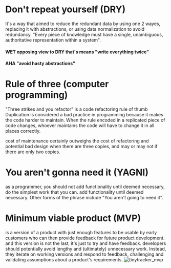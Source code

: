 # Don't repeat yourself (DRY)
It's a way that aimed to reduce the redundant data by using one 2 wayes, replacing it with abstractions, or using data normalization to avoid redundancy. 
 "Every piece of knowledge must have a single, unambiguous, authoritative representation within a system".

#### WET  opposing view to DRY that's means "write everything twice"
#### AHA  "avoid hasty abstractions"

# Rule of three (computer programming)
"Three strikes and you refactor" is a code refactoring rule of thumb
Duplication is considered a bad practice in programming because it makes the code harder to maintain. When the rule encoded in a 
  replicated piece of code changes, whoever maintains the code will have to change it in all places correctly.
  
cost of maintenance certainly outweighs the cost of refactoring and potential bad design when there are three copies, and may or may not if there are only two copies.


# You aren't gonna need it (YAGNI)
as a programmer, you should not add functionality until deemed necessary, do the simplest work that you can.
add functionality until deemed necessary. Other forms of the phrase include "You aren't going to need it".


# Minimum viable product (MVP) 
is a version of a product with just enough features to be usable by early customers who can then provide feedback for future product development.
and this version is not the last, it's just to try and have feedback.
developers should potentially avoid lengthy and (ultimately) unnecessary work.
Instead, they iterate on working versions and respond to feedback, challenging and validating assumptions about a product's requirements.
![tinytracker_mvp](https://user-images.githubusercontent.com/97829483/157376775-a7888817-e241-4a4c-aed0-9a370115caaa.jpeg)
